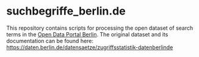 # suchbegriffe_berlin.de

This repository contains scripts for processing the open dataset of search terms in the [Open Data Portal Berlin](https://daten.berlin.de).
The original dataset and its documentation can be found here: https://daten.berlin.de/datensaetze/zugriffsstatistik-datenberlinde
